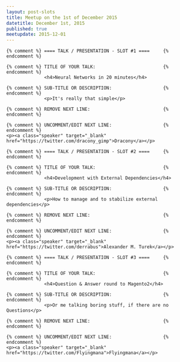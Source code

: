 ```yaml
---
layout: post-slots
title: Meetup on the 1st of December 2015
datetitle: December 1st, 2015
published: true
meetupdate: 2015-12-01
---
```


<div class="slot span4"><div class="icon-awesome"><i class="icon-comment-alt"></i></div>

    {% comment %} ==== TALK / PRESENTATION - SLOT #1 ====     {% endcomment %}

    {% comment %} TITLE OF YOUR TALK:                         {% endcomment %}
                  <h4>Neural Networks in 20 minutes</h4>

    {% comment %} SUB-TITLE OR DESCRIPTION:                   {% endcomment %}
                  <p>It's really that simple</p>

    {% comment %} REMOVE NEXT LINE:                           {% endcomment %}

    {% comment %} UNCOMMENT/EDIT NEXT LINE:                   {% endcomment %}
    <p><a class="speaker" target="_blank" href="https://twitter.com/dracony_gimp">Dracony</a></p>
</div>

<div class="slot span4"><div class="icon-awesome"><i class="icon-comment-alt"></i></div>

    {% comment %} ==== TALK / PRESENTATION - SLOT #2 ====     {% endcomment %}

    {% comment %} TITLE OF YOUR TALK:                         {% endcomment %}
                  <h4>Development with External Dependencies</h4>

    {% comment %} SUB-TITLE OR DESCRIPTION:                   {% endcomment %}
                  <p>How to manage and to stabilize external dependencies</p>

    {% comment %} REMOVE NEXT LINE:                           {% endcomment %}

    {% comment %} UNCOMMENT/EDIT NEXT LINE:                   {% endcomment %}
    <p><a class="speaker" target="_blank" href="https://twitter.com/derrabus">Alexander M. Turek</a></p>

</div>

<div class="slot span4"><div class="icon-awesome"><i class="icon-comment-alt"></i></div>

    {% comment %} ==== TALK / PRESENTATION - SLOT #3 ====     {% endcomment %}

    {% comment %} TITLE OF YOUR TALK:                         {% endcomment %}
                  <h4>Question & Answer round to Magento2</h4>

    {% comment %} SUB-TITLE OR DESCRIPTION:                   {% endcomment %}
                  <p>Or me talking boring stuff, if there are no Questions</p>

    {% comment %} REMOVE NEXT LINE:                           {% endcomment %}

    {% comment %} UNCOMMENT/EDIT NEXT LINE:                   {% endcomment %}
    <p><a class="speaker" target="_blank" href="https://twitter.com/Flyingmana">Flyingmana</a></p>

</div>
